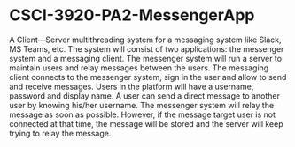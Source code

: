 # CSCI-3920-PA2-MessengerApp
A Client—Server  multithreading  system  for  a  messaging system like Slack, MS Teams, etc. The system  will  consist  of  two  applications: the  messenger  system and  a messaging client.  The messenger  system will run  a  server to maintain  users  and  relay messages  between  the  users. The  messaging  client  connects to  the  messenger  system, sign in the user and allow to send and receive messages. Users in the platform will have a username, password and display name. A user can send a direct message to another user by knowing his/her username. The messenger system will relay the message as soon as possible. However, if the message target user is not connected at that time, the message will be stored and the server will keep trying to relay the message. 
